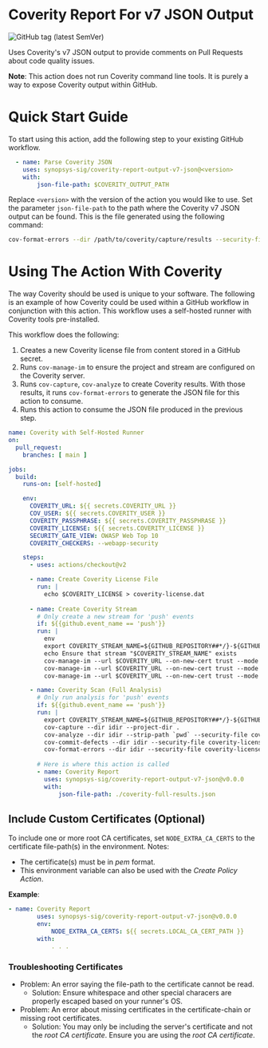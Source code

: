 # Coverity Report For v7 JSON Output

![GitHub tag (latest SemVer)](https://img.shields.io/github/v/tag/synopsys-sig/coverity-report-output-v7-json?color=blue&label=Latest%20Version&sort=semver)

Uses Coverity's v7 JSON output to provide comments on Pull Requests about code quality issues. 

**Note**: This action does not run Coverity command line tools. It is purely a way to expose Coverity output within GitHub.

# Quick Start Guide
To start using this action, add the following step to your existing GitHub workflow. 

```yaml
  - name: Parse Coverity JSON
    uses: synopsys-sig/coverity-report-output-v7-json@<version>
    with:
        json-file-path: $COVERITY_OUTPUT_PATH
```

Replace `<version>` with the version of the action you would like to use. 
Set the parameter `json-file-path` to the path where the Coverity v7 JSON output can be found. This is the file generated using the following command: 
```bash
cov-format-errors --dir /path/to/coverity/capture/results --security-file path/to/license/coverity-license.dat --json-output-v7 coverity-full-results.json
```

# Using The Action With Coverity
The way Coverity should be used is unique to your software. The following is an example of how Coverity could be used within a GitHub workflow in conjunction with this action. This workflow uses a self-hosted runner with Coverity tools pre-installed.

This workflow does the following:
1. Creates a new Coverity license file from content stored in a GitHub secret.
2. Runs `cov-manage-im` to ensure the project and stream are configured on the Coverity server.
3. Runs `cov-capture`, `cov-analyze` to create Coverity results. With those results, it runs `cov-format-errors` to generate the JSON file for this action to consume.
4. Runs this action to consume the JSON file produced in the previous step.

```yaml
name: Coverity with Self-Hosted Runner
on:
  pull_request:
    branches: [ main ]

jobs:
  build:
    runs-on: [self-hosted]

    env:
      COVERITY_URL: ${{ secrets.COVERITY_URL }}
      COV_USER: ${{ secrets.COVERITY_USER }}
      COVERITY_PASSPHRASE: ${{ secrets.COVERITY_PASSPHRASE }}
      COVERITY_LICENSE: ${{ secrets.COVERITY_LICENSE }}
      SECURITY_GATE_VIEW: OWASP Web Top 10
      COVERITY_CHECKERS: --webapp-security

    steps:
      - uses: actions/checkout@v2

      - name: Create Coverity License File
        run: |
          echo $COVERITY_LICENSE > coverity-license.dat
          
      - name: Create Coverity Stream
        # Only create a new stream for 'push' events
        if: ${{github.event_name == 'push'}}
        run: |
          env
          export COVERITY_STREAM_NAME=${GITHUB_REPOSITORY##*/}-${GITHUB_REF##*/}
          echo Ensure that stream "$COVERITY_STREAM_NAME" exists
          cov-manage-im --url $COVERITY_URL --on-new-cert trust --mode projects --add --set name:"$COVERITY_STREAM_NAME" || true
          cov-manage-im --url $COVERITY_URL --on-new-cert trust --mode streams --add -set name:"$COVERITY_STREAM_NAME" || true
          cov-manage-im --url $COVERITY_URL --on-new-cert trust --mode projects --update --name "$COVERITY_STREAM_NAME" --insert stream:"$COVERITY_STREAM_NAME"

      - name: Coverity Scan (Full Analysis)
        # Only run analysis for 'push' events
        if: ${{github.event_name == 'push'}}
        run: |
          export COVERITY_STREAM_NAME=${GITHUB_REPOSITORY##*/}-${GITHUB_REF##*/}
          cov-capture --dir idir --project-dir .
          cov-analyze --dir idir --strip-path `pwd` --security-file coverity-license.dat $COVERITY_CHECKERS
          cov-commit-defects --dir idir --security-file coverity-license.dat --ticker-mode none --url $COVERITY_URL --on-new-cert trust --stream $COVERITY_STREAM_NAME --scm git --description "GitHub Workflow $GITHUB_WORKFLOW for $GITHUB_REPO" --version $GITHUB_SHA
          cov-format-errors --dir idir --security-file coverity-license.dat --json-output-v7 coverity-full-results.json
      
        # Here is where this action is called
        - name: Coverity Report
          uses: synopsys-sig/coverity-report-output-v7-json@v0.0.0
          with:
              json-file-path: ./coverity-full-results.json
```

## Include Custom Certificates (Optional)

To include one or more root CA certificates, set `NODE_EXTRA_CA_CERTS` to the certificate file-path(s) in the environment. 
Notes: 

- The certificate(s) must be in _pem_ format. 
- This environment variable can also be used with the _Create Policy Action_.  

**Example**:   
```yaml
- name: Coverity Report
        uses: synopsys-sig/coverity-report-output-v7-json@v0.0.0
        env:
            NODE_EXTRA_CA_CERTS: ${{ secrets.LOCAL_CA_CERT_PATH }}
        with:
            . . .
```
### Troubleshooting Certificates
- Problem: An error saying the file-path to the certificate cannot be read.
  - Solution: Ensure whitespace and other special characers are properly escaped based on your runner's OS.
- Problem: An error about missing certificates in the certificate-chain or missing root certificates.
  - Solution: You may only be including the server's certificate and not the _root CA certificate_. Ensure you are using the _root CA certificate_.
